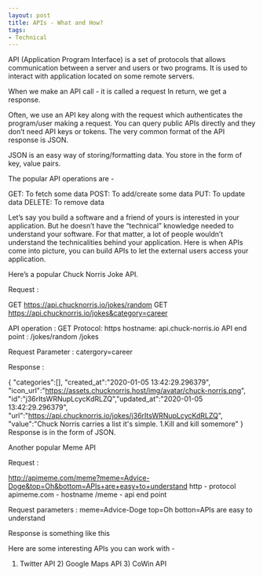```yaml
---
layout: post
title: APIs - What and How?
tags:
- Technical
---
```


API (Application Program Interface) is a set of protocols that allows communication between a server and users or two programs. It is used to interact with application located on some remote servers.

When we make an API call - it is called a request In return, we get a response.

Often, we use an API key along with the request which authenticates the program/user making a request. You can query public APIs directly and they don’t need API keys or tokens. The very common format of the API response is JSON.

JSON is an easy way of storing/formatting data. You store in the form of key, value pairs.

The popular API operations are -

GET: To fetch some data POST: To add/create some data PUT: To update data DELETE: To remove data

Let’s say you build a software and a friend of yours is interested in your application. But he doesn’t have the “technical” knowledge needed to understand your software. For that matter, a lot of people wouldn’t understand the technicalities behind your application. Here is when APIs come into picture, you can build APIs to let the external users access your application.

Here’s a popular Chuck Norris Joke API.

Request :

GET https://api.chucknorris.io/jokes/random GET https://api.chucknorris.io/jokes&category=career

API operation : GET Protocol: https hostname: api.chuck-norris.io API end point : /jokes/random /jokes

Request Parameter : catergory=career

Response :

{
	"categories":[],
	"created_at":"2020-01-05 13:42:29.296379",
	"icon_url":"https://assets.chucknorris.host/img/avatar/chuck-norris.png",
	"id":"j36rItsWRNupLcycKdRLZQ","updated_at":"2020-01-05 13:42:29.296379",
    "url":"https://api.chucknorris.io/jokes/j36rItsWRNupLcycKdRLZQ",
	"value":"Chuck Norris carries a list it's simple. 1.Kill and kill somemore"
}
Response is in the form of JSON.

Another popular Meme API

Request :

 http://apimeme.com/meme?meme=Advice-Doge&top=Oh&bottom=APIs+are+easy+to+understand
http - protocol apimeme.com - hostname /meme - api end point

Request parameters : meme=Advice-Doge top=Oh botton=APIs are easy to understand

Response is something like this 

Here are some interesting APIs you can work with -

1) Twitter API 2) Google Maps API 3) CoWin API